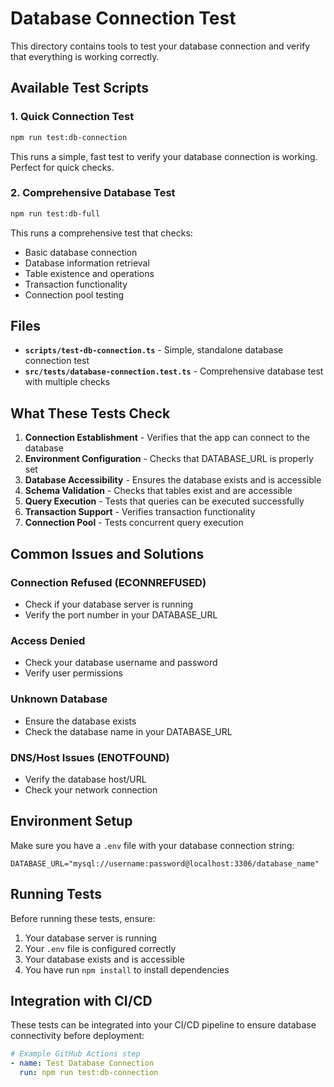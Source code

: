 # Database Connection Test

This directory contains tools to test your database connection and verify that everything is working correctly.

## Available Test Scripts

### 1. Quick Connection Test
```bash
npm run test:db-connection
```
This runs a simple, fast test to verify your database connection is working. Perfect for quick checks.

### 2. Comprehensive Database Test
```bash
npm run test:db-full
```
This runs a comprehensive test that checks:
- Basic database connection
- Database information retrieval
- Table existence and operations
- Transaction functionality
- Connection pool testing

## Files

- **`scripts/test-db-connection.ts`** - Simple, standalone database connection test
- **`src/tests/database-connection.test.ts`** - Comprehensive database test with multiple checks

## What These Tests Check

1. **Connection Establishment** - Verifies that the app can connect to the database
2. **Environment Configuration** - Checks that DATABASE_URL is properly set
3. **Database Accessibility** - Ensures the database exists and is accessible
4. **Schema Validation** - Checks that tables exist and are accessible
5. **Query Execution** - Tests that queries can be executed successfully
6. **Transaction Support** - Verifies transaction functionality
7. **Connection Pool** - Tests concurrent query execution

## Common Issues and Solutions

### Connection Refused (ECONNREFUSED)
- Check if your database server is running
- Verify the port number in your DATABASE_URL

### Access Denied
- Check your database username and password
- Verify user permissions

### Unknown Database
- Ensure the database exists
- Check the database name in your DATABASE_URL

### DNS/Host Issues (ENOTFOUND)
- Verify the database host/URL
- Check your network connection

## Environment Setup

Make sure you have a `.env` file with your database connection string:

```env
DATABASE_URL="mysql://username:password@localhost:3306/database_name"
```

## Running Tests

Before running these tests, ensure:
1. Your database server is running
2. Your `.env` file is configured correctly
3. Your database exists and is accessible
4. You have run `npm install` to install dependencies

## Integration with CI/CD

These tests can be integrated into your CI/CD pipeline to ensure database connectivity before deployment:

```yaml
# Example GitHub Actions step
- name: Test Database Connection
  run: npm run test:db-connection
```
